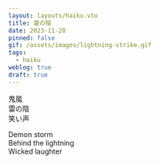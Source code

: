 ```yaml
---
layout: layouts/haiku.vto
title: 雷の陰
date: 2023-11-20
pinned: false
gif: /assets/images/lightning-strike.gif
tags:
  - haiku
weblog: true
draft: true
---
```


<!-- jp -->

鬼嵐
<br> 雷の陰
<br> 笑い声

<!-- endjp -->

<!-- en -->

Demon storm
<br> Behind the lightning
<br> Wicked laughter

<!-- enden -->
